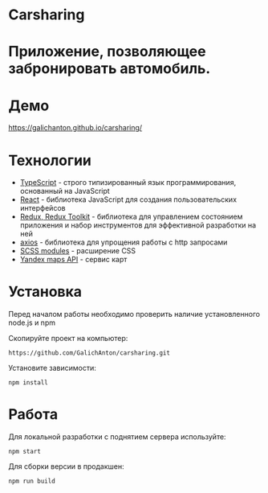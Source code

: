 # Carsharing 


# Приложение, позволяющее забронировать автомобиль.

# Демо
https://galichanton.github.io/carsharing/

# Технологии
- [TypeScript](https://www.typescriptlang.org/) - строго типизированный язык программирования, основанный на JavaScript
- [React](https://reactjs.org/) - библиотека JavaScript для создания пользовательских интерфейсов
- [Redux, Redux Toolkit](https://redux-toolkit.js.org/) - библиотека для управлением состоянием приложения и набор инструментов для эффективной разработки на ней
- [axios](https://axios-http.com/docs/) - библиотека для упрощения работы с http запросами
- [SCSS modules](https://sass-scss.ru/) - расширение CSS
- [Yandex maps API](https://yandex.ru/dev/maps/?p=realty) - сервис карт

# Установка
Перед началом работы необходимо проверить наличие установленного node.js и npm

Скопируйте проект на компьютер:
```
https://github.com/GalichAnton/carsharing.git
```

Установите зависимости:
```
npm install
```

# Работа
Для локальной разработки с поднятием сервера используйте:

```
npm start
```
Для сборки версии в продакшен:

```
npm run build
```